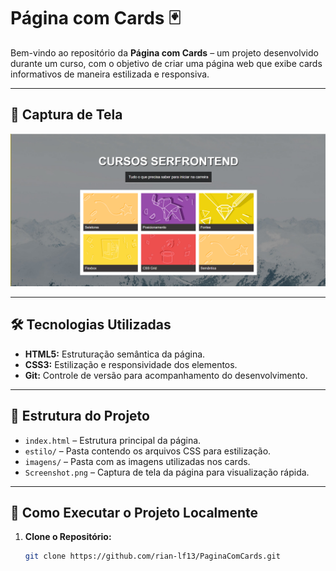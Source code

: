 # Página com Cards 🃏

Bem-vindo ao repositório da **Página com Cards** – um projeto desenvolvido durante um curso, com o objetivo de criar uma página web que exibe cards informativos de maneira estilizada e responsiva.

---

## 📸 Captura de Tela

![Screenshot do Projeto](./Screenshot.png)

---

## 🛠️ Tecnologias Utilizadas

- **HTML5:** Estruturação semântica da página.
- **CSS3:** Estilização e responsividade dos elementos.
- **Git:** Controle de versão para acompanhamento do desenvolvimento.

---

## 📂 Estrutura do Projeto

- `index.html` – Estrutura principal da página.
- `estilo/` – Pasta contendo os arquivos CSS para estilização.
- `imagens/` – Pasta com as imagens utilizadas nos cards.
- `Screenshot.png` – Captura de tela da página para visualização rápida.

---

## 🚀 Como Executar o Projeto Localmente

1. **Clone o Repositório:**
   ```bash
   git clone https://github.com/rian-lf13/PaginaComCards.git
